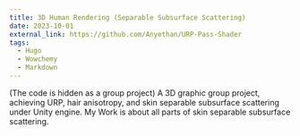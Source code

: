 ```yaml
---
title: 3D Human Rendering (Separable Subsurface Scattering)
date: 2023-10-01
external_link: https://github.com/Anyethan/URP-Pass-Shader
tags:
  - Hugo
  - Wowchemy
  - Markdown
---
```

(The code is hidden as a group project)
A 3D graphic group project, achieving URP, hair anisotropy, and skin separable subsurface scattering under
Unity engine. My Work is about all parts of skin separable subsurface scattering.


<!--more-->
